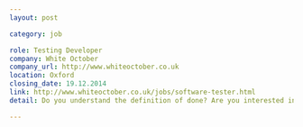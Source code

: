 ```yaml
---
layout: post

category: job

role: Testing Developer
company: White October
company_url: http://www.whiteoctober.co.uk
location: Oxford
closing_date: 19.12.2014
link: http://www.whiteoctober.co.uk/jobs/software-tester.html
detail: Do you understand the definition of done? Are you interested in helping us shape our internal testing strategy and drive forward our commitment to Agile development? We’re looking for an experienced developer in test to join the team at White October, a growing digital agency in Oxford.

---
```

